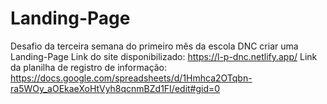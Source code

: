 # Landing-Page
Desafio da terceira semana do primeiro mês da escola DNC criar uma Landing-Page
                                                                                                                                                       Link do site disponibilizado: https://l-p-dnc.netlify.app/
                                                                                                                                                       Link da planilha de registro de informação: https://docs.google.com/spreadsheets/d/1Hmhca2OTqbn-ra5WOy_aOEkaeXoHtVyh8qcnmBZd1FI/edit#gid=0
